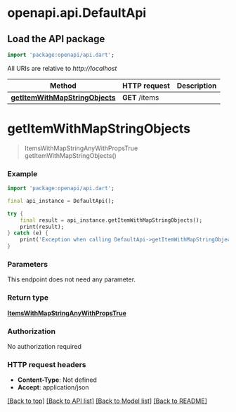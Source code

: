 # openapi.api.DefaultApi

## Load the API package
```dart
import 'package:openapi/api.dart';
```

All URIs are relative to *http://localhost*

Method | HTTP request | Description
------------- | ------------- | -------------
[**getItemWithMapStringObjects**](DefaultApi.md#getitemwithmapstringobjects) | **GET** /items | 


# **getItemWithMapStringObjects**
> ItemsWithMapStringAnyWithPropsTrue getItemWithMapStringObjects()



### Example
```dart
import 'package:openapi/api.dart';

final api_instance = DefaultApi();

try {
    final result = api_instance.getItemWithMapStringObjects();
    print(result);
} catch (e) {
    print('Exception when calling DefaultApi->getItemWithMapStringObjects: $e\n');
}
```

### Parameters
This endpoint does not need any parameter.

### Return type

[**ItemsWithMapStringAnyWithPropsTrue**](ItemsWithMapStringAnyWithPropsTrue.md)

### Authorization

No authorization required

### HTTP request headers

 - **Content-Type**: Not defined
 - **Accept**: application/json

[[Back to top]](#) [[Back to API list]](../README.md#documentation-for-api-endpoints) [[Back to Model list]](../README.md#documentation-for-models) [[Back to README]](../README.md)

